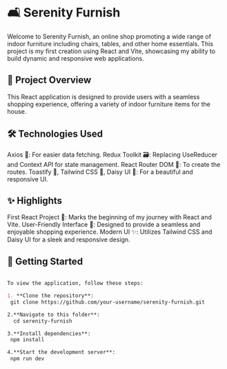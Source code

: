 # 🛋️ Serenity Furnish


 Welcome to Serenity Furnish, an online shop promoting a wide range of indoor furniture including chairs, tables, and other home essentials. This project is my first creation using React and Vite, showcasing my ability to build dynamic and responsive web applications.

## 🌟 Project Overview
This React application is designed to provide users with a seamless shopping experience, offering a variety of indoor furniture items for the house.

## 🛠️ Technologies Used
 Axios 📡: For easier data fetching.
 Redux Toolkit 🗃️: Replacing UseReducer and Context API for state management.
 React Router DOM 🚦: To create the routes.
 Toastify 🎉, Tailwind CSS 💅, Daisy UI 🎨: For a beautiful and responsive UI.


## ✨ Highlights
First React Project 🌱: Marks the beginning of my journey with React and Vite.
User-Friendly Interface 🏡: Designed to provide a seamless and enjoyable shopping experience.
Modern UI ✨: Utilizes Tailwind CSS and Daisy UI for a sleek and responsive design.

## 🚀 Getting Started

```markdown

To view the application, follow these steps:

1. **Clone the repository**:
 git clone https://github.com/your-username/serenity-furnish.git

2.**Navigate to this folder**:
  cd serenity-furnish

3.**Install dependencies**:
 npm install

4.**Start the development server**:
 npm run dev




